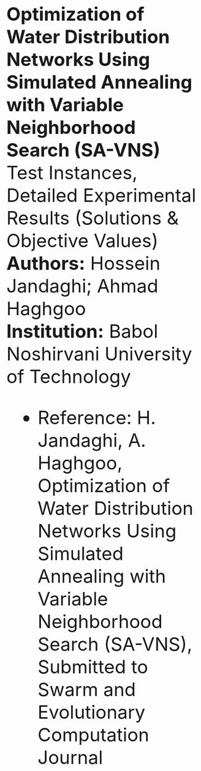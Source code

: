 <font size="14">

  <b>Optimization of Water Distribution Networks Using Simulated Annealing with Variable Neighborhood Search (SA-VNS)</b><br><font size="13">
   Test Instances, Detailed Experimental Results (Solutions & Objective Values) <br>
  <b>Authors:</b> Hossein Jandaghi; Ahmad Haghgoo<br>
  <b>Institution:</b> Babol Noshirvani University of Technology <br>
* Reference: H. Jandaghi, A. Haghgoo, Optimization of Water Distribution Networks Using Simulated Annealing with Variable Neighborhood Search (SA-VNS), Submitted to Swarm and Evolutionary Computation Journal

</font>

